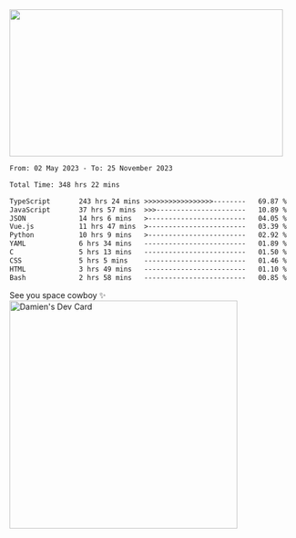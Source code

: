 <img src="https://media.giphy.com/media/11KzOet1ElBDz2/giphy.gif" width="480" height="258" /> 

 <!--START_SECTION:waka-->

```txt
From: 02 May 2023 - To: 25 November 2023

Total Time: 348 hrs 22 mins

TypeScript       243 hrs 24 mins >>>>>>>>>>>>>>>>>--------   69.87 %
JavaScript       37 hrs 57 mins  >>>----------------------   10.89 %
JSON             14 hrs 6 mins   >------------------------   04.05 %
Vue.js           11 hrs 47 mins  >------------------------   03.39 %
Python           10 hrs 9 mins   >------------------------   02.92 %
YAML             6 hrs 34 mins   -------------------------   01.89 %
C                5 hrs 13 mins   -------------------------   01.50 %
CSS              5 hrs 5 mins    -------------------------   01.46 %
HTML             3 hrs 49 mins   -------------------------   01.10 %
Bash             2 hrs 58 mins   -------------------------   00.85 %
```

<!--END_SECTION:waka-->
 
 
 <!--
 <p align="center">
           <img src="https://wakatime.com/share/@b21fb822-1b1e-4a56-b3ac-d647f03795fd/3d8fc332-54a6-4d29-9469-965955d6e018.svg"/>
 </p>
 <p align="center">
  <img src="https://wakatime.com/share/@b21fb822-1b1e-4a56-b3ac-d647f03795fd/5d7b153c-4137-40c1-8270-25e516f9619c.svg"/>
 </p>
 -->
See you space cowboy ✨ 
<a href="https://app.daily.dev/damienCrackito"><img src="https://api.daily.dev/devcards/bdfb4da438e94198b16fb9008a873e8e.png?r=ac3" width="400" alt="Damien's Dev Card"/></a>


 
